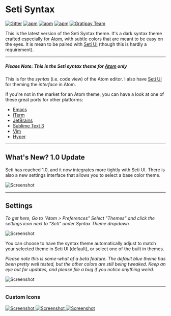 # Seti Syntax


[![Gitter](https://img.shields.io/gitter/room/jesseweed/seti-dark-syntax.svg?style=flat-square)](https://gitter.im/jesseweed/seti-dark-syntax) [![apm](https://img.shields.io/apm/dm/seti-dark-syntax.svg?style=flat-square)](https://atom.io/themes/seti-dark-syntax) [![apm](https://img.shields.io/apm/v/seti-dark-syntax.svg?style=flat-square)](https://atom.io/themes/seti-dark-syntax) [![apm](https://img.shields.io/apm/l/seti-dark-syntax.svg?style=flat-square)](https://atom.io/themes/seti-dark-syntax)
[![Gratipay Team](https://img.shields.io/gratipay/team/atom-seti-dark-ui.svg?style=flat-square)](https://gratipay.com/Atom-seti-dark-ui/)


This is the latest version of the Seti Syntax theme. It's a dark syntax theme crafted especially for [Atom](http://atom.io), with subtle colors that are meant to be easy on the eyes. It is mean to be paired with [Seti UI](https://atom.io/themes/seti-dark-ui) (though this is hardly a requirement).


-----

##### **Please Note:** This is the Seti syntax theme for [Atom](http://atom.io) only

This is for the _syntax_ (i.e. code view) of the Atom editor. I also have [Seti UI](https://atom.io/themes/seti-dark-ui) for theming the _interface_ in Atom.

If you're not in the market for an Atom theme, you can have a look at one of these great ports for other platforms:

+ [Emacs](https://github.com/caisah/seti-theme)
+ [iTerm](https://github.com/willmanduffy/seti-iterm)
+ [JetBrains](https://github.com/zchee/Seti_JetBrains)
+ [Sublime Text 3](https://packagecontrol.io/packages/Seti_UI)
+ [Vim](https://github.com/trusktr/seti.vim)
+ [Hyper](https://github.com/unluisco/hyperseti)

-----

## What's New? 1.0 Update
Seti has reached 1.0, and it now integrates more tightly with Seti UI. There is also a new settings interface that allows you to select a base color theme.

![Screenshot](https://github.com/jesseweed/seti-dark-syntax/raw/1.0-beta/screenshot.png)

-----

## Settings
_To get here, Go to "Atom > Preferences" Select "Themes"  and click the settings icon next to "Seti" under Syntax Theme dropdown_

![Screenshot](https://github.com/jesseweed/seti-dark-syntax/raw/1.0-beta/screenshot-settings.png)

You can choose to have the syntax theme automatically adjust to match your selected theme in Seti UI (default), or select one of the built in themes.

_Please note this is some-what of a beta feature. The default blue theme has been pretty well tested, but the other colors are still being tweaked. Keep an eye out for updates, and please file a bug if you notice anything weird._

![Screenshot](https://github.com/jesseweed/seti-dark-syntax/raw/1.0-beta/screenshot-colors.png)

-----

### Custom Icons
[ ![Screenshot](https://github.com/jesseweed/seti-dark-syntax/raw/1.0-beta/_icons/circular/circular-128x128.png) ](_icons/circular/)
[ ![Screenshot](https://github.com/jesseweed/seti-dark-syntax/raw/1.0-beta/_icons/rounded/rounded-128x128.png) ](_icons/rounded/)
[ ![Screenshot](https://github.com/jesseweed/seti-dark-syntax/raw/1.0-beta/_icons/squared/squared-128x128.png) ](_icons/squared/)
